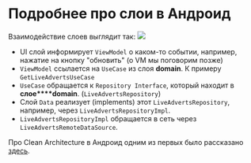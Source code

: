 # Подробнее про слои в Андроид

Взаимодействие слоев выглядит так:
![](https://ucarecdn.com/b438e88a-b4ed-485d-80db-3a55f2d8ed6e/)![](data:image/gif;base64,R0lGODlhAQABAPABAP///wAAACH5BAEKAAAALAAAAAABAAEAAAICRAEAOw== "Click and drag to move")

* UI слой информирует `ViewModel` о каком-то событии, например, нажатие на кнопку "обновить" (о VM мы поговорим позже)
* `ViewModel` ссылается на `UseCase` из слоя **domain**. К примеру `GetLiveAdvertsUseCase`
* `UseCase` обращается к `Repository Interface`, который находит в **слое****domain**. (`LiveAdvertsRepository`)
* Слой `Data` реализует (implements) этот `LiveAdvertsRepository`, например, через `LiveAdvertsRepositoryImpl`.
* `LiveAdvertsRepositoryImpl` обращается в сеть через `LiveAdvertsRemoteDataSource`.

Про Clean Architecture в Андроид одним из первых было рассказано [здесь](https://fernandocejas.com/2014/09/03/architecting-android-the-clean-way/).
